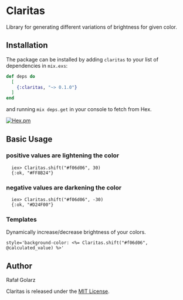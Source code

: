 # Claritas

Library for generating different variations of brightness for given color.

## Installation

The package can be installed by adding `claritas` to your list of dependencies in `mix.exs`:

```elixir
def deps do
  [
    {:claritas, "~> 0.1.0"}
  ]
end
```

and running `mix deps.get` in your console to fetch from Hex.

 [![Hex.pm](https://img.shields.io/hexpm/v/claritas.svg?maxAge=2592000)](https://hex.pm/packages/claritas)

## Basic Usage
### positive values are lightening the color

      iex> Claritas.shift("#f06d06", 30)
      {:ok, "#FF8B24"}

### negative values are darkening the color
      iex> Claritas.shift("#f06d06", -30)
      {:ok, "#D24F00"}


### Templates

Dynamically increase/decrease brightness of your colors.

```
style='background-color: <%= Claritas.shift("#f06d06", @calculated_value) %>'
```

## Author
Rafał Golarz

Claritas is released under the [MIT License](https://github.com/rafalgolarz/claritas/blob/master/LICENSE.txt).